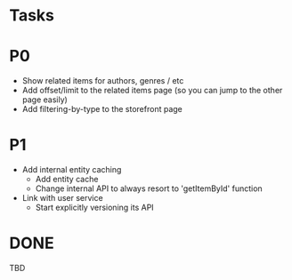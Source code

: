 
# Tasks

# P0

* Show related items for authors, genres / etc
* Add offset/limit to the related items page (so you can jump to the other page easily)
* Add filtering-by-type to the storefront page

# P1

* Add internal entity caching
  * Add entity cache
  * Change internal API to always resort to 'getItemById' function
* Link with user service
  * Start explicitly versioning its API

# DONE

TBD
